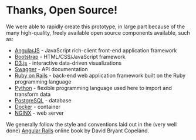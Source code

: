 # Thanks, Open Source!

We were able to rapidly create this prototype, in large part because of the many high-quality, freely available open source components available, such as:

* [AngularJS](https://angularjs.org/) - JavaScript rich-client front-end application framework
* [Bootstrap](http://getbootstrap.com/) - HTML/CSS/JavaScript framework
* [D3.js](http://d3js.org/) - interactive data-driven visualizations
* [Swagger](http://swagger.io/) - API documentation
* [Ruby on Rails](http://rubyonrails.org/) - back-end web application framework built on the Ruby programming language
* [Python](http://www.python.org/) - flexible programming language used here to import and transform data
* [PostgreSQL](http://www.postgresql.org/) - database
* [Docker](https://www.docker.com/) - container
* [NGINX](http://nginx.org/) - web server

We generally follow the style and conventions laid out in the (very well done) [Angular Rails](http://angular-rails.com/) online book by David Bryant Copeland.